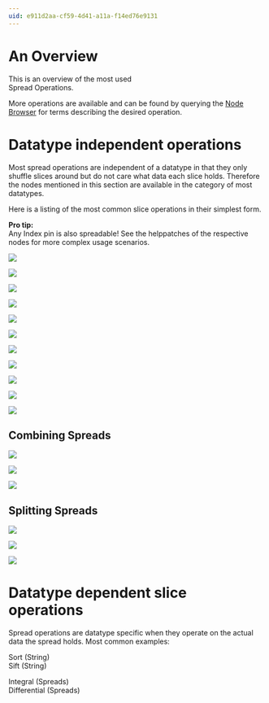 ```yaml
---
uid: e911d2aa-cf59-4d41-a11a-f14ed76e9131
---
```


# An Overview


This is an overview of the most used   
Spread Operations.   


More operations are available and can be found by querying the [Node Browser](xref:eeb8526d-0085-4219-a138-32ac397853f1) for terms describing the desired operation.  


# Datatype independent operations


Most spread operations are independent of a datatype in that they only shuffle slices around but do not care what data each slice holds. Therefore the nodes mentioned in this section are available in the category of most datatypes.    

Here is a listing of the most common slice operations in their simplest form.   


**Pro tip:**  
Any <span class="pin">Index</span> pin is also spreadable! See the helppatches of the respective nodes for more complex usage scenarios.  



![](~/img/SetSlice2.png "")  

![](~/img/SetSpread.png "")  

![](~/img/InsertSlice.png "")  

![](~/img/Reverse.png "")  

![](~/img/Swap.png "")  

![](~/img/Select.png "")  

![](~/img/GetSlice2.png "")  

![](~/img/GetSpread.png "")  

![](~/img/DeleteSlice.png "")  

![](~/img/Shift.png "")  

![](~/img/SwapDim.png "")  


## Combining Spreads

![](~/img/Cons.png "")  

![](~/img/Cross.png "")  

![](~/img/Zip.png "")  


## Splitting Spreads

![](~/img/SplitAt.png "")  

![](~/img/Pairwise.png "")  

![](~/img/Unzip.png "")  


# Datatype dependent slice operations


Spread operations are datatype specific when they operate on the actual data the spread holds. Most common examples:  

<span class="node">Sort (String)</span>  
<span class="node">Sift (String)</span>

<span class="node">Integral (Spreads)</span>  
<span class="node">Differential (Spreads)</span>  
